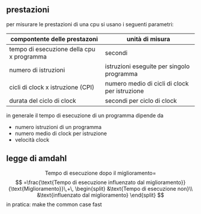 
## prestazioni
per misurare le prestazioni di una cpu si usano i seguenti parametri:


| compontente delle prestazoni              | unità di misura                               |
| ----------------------------------------- | --------------------------------------------- |
| tempo di esecuzione della cpu x programma | secondi                                       |
| numero di istruzioni                      | istruzioni eseguite per singolo programma     |
| cicli di clock x istruzione (CPI)         | numero medio di cicli di clock per istruzione |
| durata del ciclo di clock                 | secondi per ciclo di clock                    |

in generale il tempo di esecuzione di un programma dipende da 
- numero istruzioni di un programma
- numero medio di clock per istruzione
- velocità clock



## legge di amdahl
$$
\text{Tempo di esecuzione dopo il miglioramento}=
$$$$
=\frac{\text{Tempo di esecuzione influenzato dal miglioramento}}{\text{Miglioramento}}\,+\,
\begin{split}
&\text{Tempo di esecuzione non}\\
&\text{influenzato dal miglioramento}
\end{split}
$$
in pratica: make the common case fast
